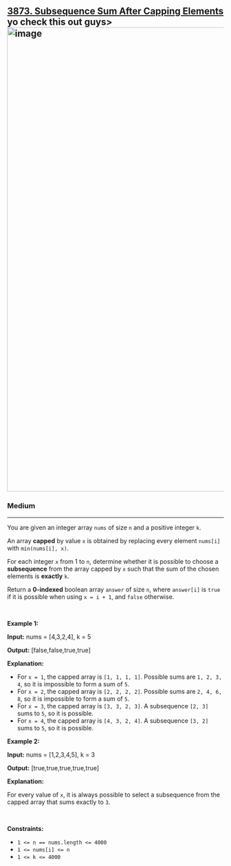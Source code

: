 <h2><a href="https://leetcode.com/problems/subsequence-sum-after-capping-elements">3873. Subsequence Sum After Capping Elements</a> <br> yo check this out guys> 
<img width="1919" height="1079" alt="image" src="https://github.com/user-attachments/assets/218b8aec-5b5b-4a69-abc5-4d581d73f1ea" /> </h2><h3>Medium</h3><hr><p data-end="320" data-start="259">You are given an integer array <code>nums</code> of size <code>n</code> and a positive integer <code>k</code>.</p>


<p data-end="294" data-start="163">An array <strong>capped</strong> by value <code>x</code> is obtained by replacing every element <code>nums[i]</code> with <code>min(nums[i], x)</code>.</p>

<p data-end="511" data-start="296">For each integer <code data-end="316" data-start="313">x</code> from 1 to <code data-end="332" data-start="329">n</code>, determine whether it is possible to choose a <strong><span data-keyword="subsequence-array-nonempty">subsequence</span></strong> from the array capped by <code>x</code> such that the sum of the chosen elements is <strong>exactly</strong> <code data-end="510" data-start="507">k</code>.</p>

<p data-end="788" data-start="649">Return a <strong>0-indexed</strong> boolean array <code data-end="680" data-start="672">answer</code> of size <code data-end="694" data-start="691">n</code>, where <code data-end="713" data-start="702">answer[i]</code> is <code data-end="723" data-start="717">true</code> if it is possible when using <code data-end="764" data-start="753">x = i + 1</code>, and <code data-end="777" data-start="770">false</code> otherwise.</p>

<p>&nbsp;</p>
<p><strong class="example">Example 1:</strong></p>

<div class="example-block">
<p><strong>Input:</strong> <span class="example-io">nums = [4,3,2,4], k = 5</span></p>

<p><strong>Output:</strong> <span class="example-io">[false,false,true,true]</span></p>

<p><strong>Explanation:</strong></p>

<ul>
	<li>For <code>x = 1</code>, the capped array is <code>[1, 1, 1, 1]</code>. Possible sums are <code>1, 2, 3, 4</code>, so it is impossible to form a sum of <code>5</code>.</li>
	<li>For <code>x = 2</code>, the capped array is <code>[2, 2, 2, 2]</code>. Possible sums are <code>2, 4, 6, 8</code>, so it is impossible to form a sum of <code>5</code>.</li>
	<li>For <code>x = 3</code>, the capped array is <code>[3, 3, 2, 3]</code>. A subsequence <code>[2, 3]</code> sums to <code>5</code>, so it is possible.</li>
	<li>For <code>x = 4</code>, the capped array is <code>[4, 3, 2, 4]</code>. A subsequence <code>[3, 2]</code> sums to <code>5</code>, so it is possible.</li>
</ul>
</div>

<p><strong class="example">Example 2:</strong></p>

<div class="example-block">
<p><strong>Input:</strong> <span class="example-io">nums = [1,2,3,4,5], k = 3</span></p>

<p><strong>Output:</strong> <span class="example-io">[true,true,true,true,true]</span></p>

<p><strong>Explanation:</strong></p>

<p>For every value of <code>x</code>, it is always possible to select a subsequence from the capped array that sums exactly to <code>3</code>.</p>
</div>

<p>&nbsp;</p>
<p><strong>Constraints:</strong></p>

<ul>
	<li><code>1 &lt;= n == nums.length &lt;= 4000</code></li>
	<li><code>1 &lt;= nums[i] &lt;= n</code></li>
	<li><code>1 &lt;= k &lt;= 4000</code></li>
</ul>
